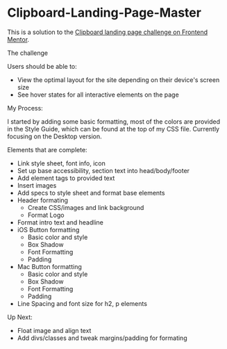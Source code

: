 # Clipboard-Landing-Page-Master

This is a solution to the [Clipboard landing page challenge on Frontend Mentor](https://www.frontendmentor.io/challenges/clipboard-landing-page-5cc9bccd6c4c91111378ecb9).

The challenge

Users should be able to:

- View the optimal layout for the site depending on their device's screen size
- See hover states for all interactive elements on the page

My Process:

I started by adding some basic formatting, most of the colors are provided in the Style Guide, which can be found at the top of my CSS file.
Currently focusing on the Desktop version. 

Elements that are complete:
  - Link style sheet, font info, icon
  - Set up base accessibility, section text into head/body/footer
  - Add element tags to provided text
  - Insert images
  - Add specs to style sheet and format base elements
  - Header formating
    - Create CSS/images and link background
    - Format Logo
  - Format intro text and headline
  - iOS Button formatting
    - Basic color and style
    - Box Shadow
    - Font Formatting
    - Padding
  - Mac Button formatting
    - Basic color and style
    - Box Shadow
    - Font Formatting
    - Padding 
  - Line Spacing and font size for h2, p elements

  
  Up Next: 
  - Float image and align text
  - Add divs/classes and tweak margins/padding for formating
   
    
